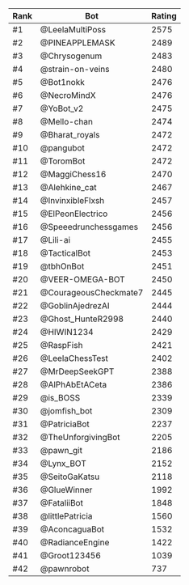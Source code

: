 Rank|Bot|Rating
---|---|---
#1|@LeelaMultiPoss|2575
#2|@PINEAPPLEMASK|2489
#3|@Chrysogenum|2483
#4|@strain-on-veins|2480
#5|@Bot1nokk|2476
#6|@NecroMindX|2476
#7|@YoBot_v2|2475
#8|@Mello-chan|2474
#9|@Bharat_royals|2472
#10|@pangubot|2472
#11|@ToromBot|2472
#12|@MaggiChess16|2470
#13|@Alehkine_cat|2467
#14|@InvinxibleFlxsh|2457
#15|@ElPeonElectrico|2456
#16|@Speeedrunchessgames|2456
#17|@Lili-ai|2455
#18|@TacticalBot|2453
#19|@tbhOnBot|2451
#20|@VEER-OMEGA-BOT|2450
#21|@CourageousCheckmate7|2445
#22|@GoblinAjedrezAI|2444
#23|@Ghost_HunteR2998|2440
#24|@HIWIN1234|2429
#25|@RaspFish|2421
#26|@LeelaChessTest|2402
#27|@MrDeepSeekGPT|2388
#28|@AlPhAbEtACeta|2386
#29|@is_BOSS|2339
#30|@jomfish_bot|2309
#31|@PatriciaBot|2237
#32|@TheUnforgivingBot|2205
#33|@pawn_git|2186
#34|@Lynx_BOT|2152
#35|@SeitoGaKatsu|2118
#36|@GlueWinner|1992
#37|@FataliiBot|1848
#38|@littlePatricia|1560
#39|@AconcaguaBot|1532
#40|@RadianceEngine|1422
#41|@Groot123456|1039
#42|@pawnrobot|737
